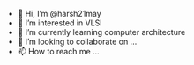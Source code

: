 - 👋 Hi, I’m @harsh21may
- 👀 I’m interested in VLSI
- 🌱 I’m currently learning computer architecture
- 💞️ I’m looking to collaborate on ...
- 📫 How to reach me ...

<!---
harsh21may/harsh21may is a ✨ special ✨ repository because its `README.md` (this file) appears on your GitHub profile.
You can click the Preview link to take a look at your changes.
--->
